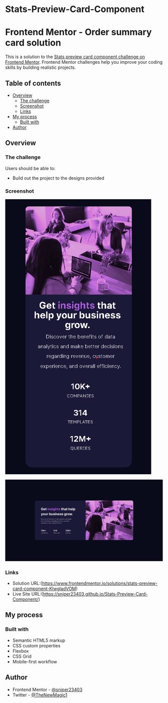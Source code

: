 # Stats-Preview-Card-Component
# Frontend Mentor - Order summary card solution

This is a solution to the [Stats preview card component challenge on Frontend Mentor](https://www.frontendmentor.io/challenges/stats-preview-card-component-8JqbgoU62). Frontend Mentor challenges help you improve your coding skills by building realistic projects. 

## Table of contents

- [Overview](#overview)
  - [The challenge](#the-challenge)
  - [Screenshot](#screenshot)
  - [Links](#links)
- [My process](#my-process)
  - [Built with](#built-with)
- [Author](#author)

## Overview

### The challenge

Users should be able to:

- Build out the project to the designs provided

### Screenshot
![Mobile View](Mobile%20View%20.png)

![Desktop View](Desktop%20View.png)


### Links

- Solution URL:(https://www.frontendmentor.io/solutions/stats-preview-card-component-KIwgladVOM)
- Live Site URL:(https://sniper23403.github.io/Stats-Preview-Card-Component/)

## My process

### Built with
- Semantic HTML5 markup
- CSS custom properties
- Flexbox
- CSS Grid
- Mobile-first workflow

## Author
- Frontend Mentor - [@sniper23403](https://www.frontendmentor.io/profile/sniper23403)
- Twitter - [@TheNewMagic1](https://twitter.com/TheNewMagic1)


